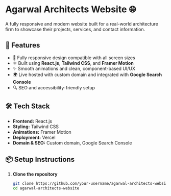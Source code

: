 # Agarwal Architects Website 🌐

A fully responsive and modern website built for a real-world architecture firm to showcase their projects, services, and contact information.

## 🚀 Features

- 🌟 Fully responsive design compatible with all screen sizes
- ⚛️ Built using **React.js**, **Tailwind CSS**, and **Framer Motion**
- ✨ Smooth animations and clean, component-based UI/UX
- 🌍 Live hosted with custom domain and integrated with **Google Search Console**
- 🔍 SEO and accessibility-friendly setup

## 🛠️ Tech Stack

- **Frontend:** React.js
- **Styling:** Tailwind CSS
- **Animations:** Framer Motion
- **Deployment:**  Vercel
- **Domain & SEO:** Custom domain, Google Search Console

## 📦 Setup Instructions

1. **Clone the repository**
   ```bash
   git clone https://github.com/your-username/agarwal-architects-website.git
   cd agarwal-architects-website

